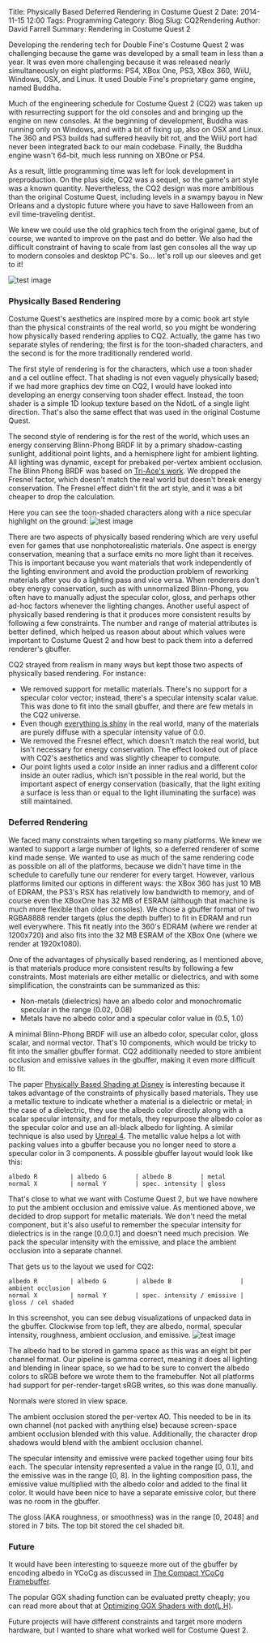 Title: Physically Based Deferred Rendering in Costume Quest 2
Date: 2014-11-15 12:00
Tags: Programming
Category: Blog
Slug: CQ2Rendering
Author: David Farrell
Summary: Rendering in Costume Quest 2

Developing the rendering tech for Double Fine's Costume Quest 2 was challenging because the game was developed by a small team in less than a year. It was even more challenging because it was released nearly simultaneously on eight platforms: PS4, XBox One, PS3, XBox 360, WiiU, Windows, OSX, and Linux. It used Double Fine's proprietary game engine, named Buddha.

Much of the engineering schedule for Costume Quest 2 (CQ2) was taken up with resurrecting support for the old consoles and and bringing up the engine on new consoles. At the beginning of development, Buddha was running only on Windows, and with a bit of fixing up, also on OSX and Linux. The 360 and PS3 builds had suffered heavily bit rot, and the WiiU port had never been integrated back to our main codebase. Finally, the Buddha engine wasn't 64-bit, much less running on XBOne or PS4.

As a result, little programming time was left for look development in preproduction. On the plus side, CQ2 was a sequel, so the game's art style was a known quantity. Nevertheless, the CQ2 design was more ambitious than the original Costume Quest, including levels in a swampy bayou in New Orleans and a dystopic future where you have to save Halloween from an evil time-traveling dentist.

We knew we could use the old graphics tech from the original game, but of course, we wanted to improve on the past and do better. We also had the difficult constraint of having to scale from last gen consoles all the way up to modern consoles and desktop PC's. So... let's roll up our sleeves and get to it!

![test image]({filename}images/cq2/cq2_bayou.jpg)

### Physically Based Rendering

Costume Quest's aesthetics are inspired more by a comic book art style than the physical constraints of the real world, so you might be wondering how physically based rendering applies to CQ2. Actually, the game has two separate styles of rendering; the first is for the toon-shaded characters, and the second is for the more traditionally rendered world.

The first style of rendering is for the characters, which use a toon shader and a cel outline effect. That shading is not even vaguely physically based; if we had more graphics dev time on CQ2, I would have looked into developing an energy conserving toon shader effect. Instead, the toon shader is a simple 1D lookup texture based on the NdotL of a single light direction. That's also the same effect that was used in the original Costume Quest.

The second style of rendering is for the rest of the world, which uses an energy conserving Blinn-Phong BRDF lit by a primary shadow-casting sunlight, additional point lights, and a hemisphere light for ambient lighting. All lighting was dynamic, except for prebaked per-vertex ambient occlusion. The Blinn Phong BRDF was based on [Tri-Ace's work](http://renderwonk.com/publications/s2010-shading-course/gotanda/course_note_practical_implementation_at_triace.pdf). We dropped the Fresnel factor, which doesn't match the real world but doesn't break energy conservation. The Fresnel effect didn't fit the art style, and it was a bit cheaper to drop the calculation.

Here you can see the toon-shaded characters along with a nice specular highlight on the ground:
![test image]({filename}images/cq2/cq2_street.jpg)

There are two aspects of physically based rendering which are very useful even for games that use nonphotorealistic materials. One aspect is energy conservation, meaning that a surface emits no more light than it receives. This is important because you want materials that work independently of the lighting environment and avoid the production problem of reworking materials after you do a lighting pass and vice versa. When renderers don't obey energy conservation, such as with unnormalized Blinn-Phong, you often have to manually adjust the specular color, gloss, and perhaps other ad-hoc factors whenever the lighting changes. Another useful aspect of physically based rendering is that it produces more consistent results by following a few constraints. The number and range of material attributes is better defined, which helped us reason about about which values were important to Costume Quest 2 and how best to pack them into a deferred renderer's gbuffer.

CQ2 strayed from realism in many ways but kept those two aspects of physically based rendering. For instance:

* We removed support for metallic materials. There's no support for a specular color vector; instead, there's a specular intensity scalar value. This was done to fit into the small gbuffer, and there are few metals in the CQ2 universe.
* Even though [everything is shiny](http://filmicgames.com/archives/547) in the real world, many of the materials are purely diffuse with a specular intensity value of 0.0. 
* We removed the Fresnel effect, which doesn't match the real world, but isn't necessary for energy conservation. The effect looked out of place with CQ2's aesthetics and was slightly cheaper to compute.
* Our point lights used a color inside an inner radius and a different color inside an outer radius, which isn't possible in the real world, but the important aspect of energy conservation (basically, that the light exiting a surface is less than or equal to the light illuminating the surface) was still maintained.

### Deferred Rendering

We faced many constraints when targeting so many platforms. We knew we wanted to support a large number of lights, so a deferred renderer of some kind made sense. We wanted to use as much of the same rendering code as possible on all of the platforms, because we didn't have time in the schedule to carefully tune our renderer for every target. However, various platforms limited our options in different ways: the XBox 360 has just 10 MB of EDRAM, the PS3's RSX has relatively low bandwidth to memory, and of course even the XBoxOne has 32 MB of ESRAM (although that machine is much more flexible than older consoles). We chose a gbuffer format of two RGBA8888 render targets (plus the depth buffer) to fit in EDRAM and run well everywhere. This fit neatly into the 360's EDRAM (where we render at 1200x720) and also fits into the 32 MB ESRAM of the XBox One (where we render at 1920x1080).

One of the advantages of physically based rendering, as I mentioned above, is that materials produce more consistent results by following a few constraints. Most materials are either metallic or dielectrics, and with some simplification, the constraints can be summarized as this:

* Non-metals (dielectrics) have an albedo color and monochromatic specular in the range (0.02, 0.08)
* Metals have no albedo color and a specular color value in (0.5, 1.0)

A minimal Blinn-Phong BRDF will use an albedo color, specular color, gloss scalar, and normal vector. That's 10 components, which would be tricky to fit into the smaller gbuffer format. CQ2 additionally needed to store ambient occlusion and emissive values in the gbuffer, making it even more difficult to fit.

The paper [Physically Based Shading at Disney](http://disney-animation.s3.amazonaws.com/library/s2012_pbs_disney_brdf_notes_v2.pdf) is interesting because it takes advantage of the constraints of physically based materials. They use a metallic texture to indicate whether a material is a dielectric or metal; in the case of a dielectric, they use the albedo color directly along with a scalar specular intensity, and for metals, they repurpose the albedo color as the specular color and use an all-black albedo for lighting. A similar technique is also used by [Unreal 4](https://docs.unrealengine.com/latest/INT/Engine/Rendering/Materials/PhysicallyBased/index.html). The metallic value helps a lot with packing values into a gbuffer because you no longer need to store a specular color in 3 components. A possible gbuffer layout would look like this:


```
albedo R         | albedo G        | albedo B        | metal
normal X         | normal Y        | spec. intensity | gloss
```

That's close to what we want with Costume Quest 2, but we have nowhere to put the ambient occlusion and emissive value. As mentioned above, we decided to drop support for metallic materials. We don't need the metal component, but it's also useful to remember the specular intensity for dielectrics is in the range [0.0,0.1] and doesn't need much precision. We pack the specular intensity with the emissive, and place the ambient occlusion into a separate channel.

That gets us to the layout we used for CQ2:

```
albedo R         | albedo G        | albedo B                   | ambient occlusion
normal X         | normal Y        | spec. intensity / emissive | gloss / cel shaded 
```

In this screenshot, you can see debug visualizations of unpacked data in the gbuffer. Clockwise from top left, they are albedo, normal, specular intensity, roughness, ambient occlusion, and emissive.
![test image]({filename}images/cq2/cq2_gbuffer.jpg)

The albedo had to be stored in gamma space as this was an eight bit per channel format. Our pipeline is gamma correct, meaning it does all lighting and blending in linear space, so we had to be sure to convert the albedo colors to sRGB before we wrote them to the framebuffer. Not all platforms had support for per-render-target sRGB writes, so this was done manually.

Normals were stored in view space.

The ambient occlusion stored the per-vertex AO. This needed to be in its own channel (not packed with anything else) because screen-space ambient occlusion blended with this value. Additionally, the character drop shadows would blend with the ambient occlusion channel.

The specular intensity and emissive were packed together using four bits each. The specular intensity represented a value in the range [0, 0.1], and the emissive was in the range [0, 8]. In the lighting composition pass, the emissive value multiplied with the albedo color and added to the final lit color. It would have been nice to have a separate emissive color, but there was no room in the gbuffer.

The gloss (AKA roughness, or smoothness) was in the range [0, 2048] and stored in 7 bits. The top bit stored the cel shaded bit.

### Future

It would have been interesting to squeeze more out of the gbuffer by encoding albedo in YCoCg as discussed in [The Compact YCoCg Framebuffer](http://jcgt.org/published/0001/01/02/). 

The popular GGX shading function can be evaluated pretty cheaply; you can read more about that at [Optimizing GGX Shaders with dot(L,H)](http://www.filmicworlds.com/2014/04/21/optimizing-ggx-shaders-with-dotlh/).

Future projects will have different constraints and target more modern hardware, but I wanted to share what worked well for Costume Quest 2.
